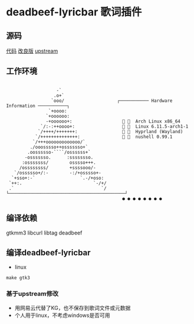 # deadbeef-lyricbar 歌词插件

## 源码
[代码](https://github.com/loskutov/deadbeef-lyricbar)
[改良版](https://github.com/AsVHEn/deadbeef-lyricbar)
[upstream](https://github.com/zhanxh/deadbeef-lyricbar)

## 工作环境

```
                                      
                   -`                 
                  .o+`                
                 `ooo/                    ┌─────────── Hardware Information ───────────┐
                `+oooo:                  
               `+oooooo:                   
               -+oooooo+:                      Arch Linux x86_64   
             `/:-:++oooo+:                     Linux 6.11.5-arch1-1
            `/++++/+++++++:                    Hyprland (Wayland)  
           `/++++++++++++++:                   nushell 0.99.1      
          `/+++ooooooooooooo/`              
         ./ooosssso++osssssso+`             
        .oossssso-````/ossssss+`            
       -osssssso.      :ssssssso.           
      :osssssss/        osssso+++.          
     /ossssssss/        +ssssooo/-          
   `/ossssso+/:-        -:/+osssso+-      
  `+sso+:-`                 `.-/+oso:       
 `++:.                           `-/+/      
 .`                                 `/    └────────────────────────────────────────────┘
                                            ● ● ● ● ● ● ● ●
```

## 编译依赖
gtkmm3
libcurl
libtag
deadbeef

## 编译deadbeef-lyricbar

- linux
```shell
make gtk3
```

### 基于**upstream**修改
  - 用网易云代替了KG，也不保存到歌词文件或元数据
  - 个人用于linux，不考虑windows是否可用